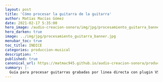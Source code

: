 ```yaml
---
layout: post
title: 'Cómo procesar la guitarra de la guitarra'
author: Matías Macías Gómez
date: 2021-02-17 5:35:00
hero_image: /audio-creacion-sonora/img/jpg/procesamiento_guitarra_banner.jpg
hero_darken: true
image: ../img/jpg/procesamiento_guitarra_banner.jpg
menubar_toc: true
toc_title: INDICE
categories: produccion-musical
description: ''
published: true
canonical_url: https://matmac945.github.io/audio-creacion-sonora/produccion-musical/2021/02/17/procesamiento-con-plugins-guitarra/
summary: |-
  Guía para procesar guitarras grabadas por linea directa con plugin VST gratuitos
---
```

